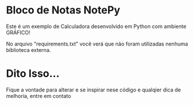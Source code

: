 # Bloco de Notas NotePy

Este é um exemplo de Calculadora desenvolvido em Python com ambiente GRÁFICO!

No arquivo "requirements.txt" você verá que não foram utilizadas nenhuma biblioteca externa.

# Dito Isso...

Fique a vontade para alterar e se inspirar nese código e qualqier dica de melhoria, entre em contato 
